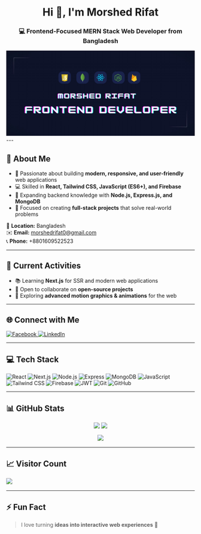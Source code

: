 <!-- Profile Header -->
<h1 align="center">Hi 👋, I'm Morshed Rifat</h1>
<h3 align="center">💻 Frontend-Focused MERN Stack Web Developer from Bangladesh</h3>


<a href="https://www.facebook.com/morshedrifat1/">
<img src="https://raw.githubusercontent.com/morshedrifat1/morshedrifat1/refs/heads/main/banner.jpg" />
</a>
---

## 🚀 About Me
- 🌟 Passionate about building **modern, responsive, and user-friendly** web applications  
- 💻 Skilled in **React, Tailwind CSS, JavaScript (ES6+), and Firebase**  
- 🌱 Expanding backend knowledge with **Node.js, Express.js, and MongoDB**  
- 🎯 Focused on creating **full-stack projects** that solve real-world problems  

📍 **Location:** Bangladesh  
✉️ **Email:** morshedrifat0@gmail.com  
📞 **Phone:** +8801609522523  

---

## 🔄 Current Activities
- 📚 Learning **Next.js** for SSR and modern web applications  
- 🤝 Open to collaborate on **open-source projects**  
- 🎨 Exploring **advanced motion graphics & animations** for the web  

---

## 🌐 Connect with Me
<p align="left">
<a href="https://www.facebook.com/morshedrifat1" target="_blank">
<img src="https://img.shields.io/badge/Facebook-%231877F2.svg?logo=Facebook&logoColor=white" alt="Facebook"/>
</a>
<a href="https://linkedin.com/in/morshedrifat1" target="_blank">
<img src="https://img.shields.io/badge/LinkedIn-%230077B5.svg?logo=linkedin&logoColor=white" alt="LinkedIn"/>
</a>
</p>

---

## 💻 Tech Stack
![React](https://img.shields.io/badge/react-%2320232a.svg?style=for-the-badge&logo=react&logoColor=%2361DAFB)
![Next.js](https://img.shields.io/badge/Next.js-%23000000.svg?style=for-the-badge&logo=next.js&logoColor=white)
![Node.js](https://img.shields.io/badge/node.js-%23339933.svg?style=for-the-badge&logo=node.js&logoColor=white)
![Express](https://img.shields.io/badge/express-%23404d59.svg?style=for-the-badge)
![MongoDB](https://img.shields.io/badge/mongodb-%234ea94b.svg?style=for-the-badge&logo=mongodb&logoColor=white)
![JavaScript](https://img.shields.io/badge/javascript-%23F7DF1E.svg?style=for-the-badge&logo=javascript&logoColor=black)
![Tailwind CSS](https://img.shields.io/badge/tailwindcss-%2338B2AC.svg?style=for-the-badge&logo=tailwind-css&logoColor=white)
![Firebase](https://img.shields.io/badge/firebase-%23039BE5.svg?style=for-the-badge&logo=firebase)
![JWT](https://img.shields.io/badge/jwt-%23black.svg?style=for-the-badge&logo=json-web-tokens&logoColor=white)
![Git](https://img.shields.io/badge/git-%23F05033.svg?style=for-the-badge&logo=git&logoColor=white)
![GitHub](https://img.shields.io/badge/github-%23121011.svg?style=for-the-badge&logo=github&logoColor=white)

---

## 📊 GitHub Stats
<p align="center">
<img src="https://github-readme-stats.vercel.app/api?username=mdrahimultahsin&theme=dark&hide_border=false&include_all_commits=true&count_private=true" height="150"/>
<img src="https://github-readme-streak-stats.herokuapp.com/?user=mdrahimultahsin&theme=dark&hide_border=false" height="150"/>
</p>

<p align="center">
<img src="https://github-readme-stats.vercel.app/api/top-langs/?username=mdrahimultahsin&theme=dark&hide_border=false&include_all_commits=true&count_private=true&layout=compact" height="150"/>
</p>

---

## 📈 Visitor Count
[![](https://visitcount.itsvg.in/api?id=mdrahimultahsin&icon=0&color=0)](https://visitcount.itsvg.in)

---

## ⚡ Fun Fact
> I love turning **ideas into interactive web experiences** 🚀
